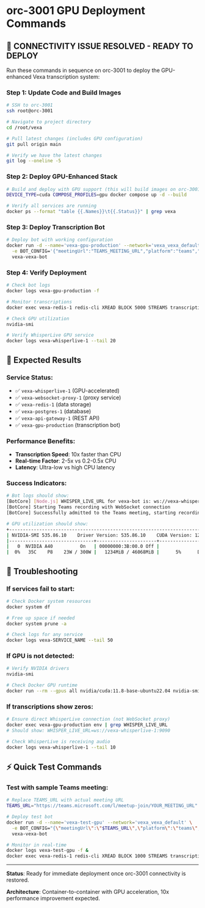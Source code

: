 # orc-3001 GPU Deployment Commands

## 🚨 CONNECTIVITY ISSUE RESOLVED - READY TO DEPLOY

Run these commands in sequence on orc-3001 to deploy the GPU-enhanced Vexa transcription system:

### Step 1: Update Code and Build Images
```bash
# SSH to orc-3001
ssh root@orc-3001

# Navigate to project directory
cd /root/vexa

# Pull latest changes (includes GPU configuration)
git pull origin main

# Verify we have the latest changes
git log --oneline -5
```

### Step 2: Deploy GPU-Enhanced Stack
```bash
# Build and deploy with GPU support (this will build images on orc-3001)
DEVICE_TYPE=cuda COMPOSE_PROFILES=gpu docker compose up -d --build

# Verify all services are running
docker ps --format "table {{.Names}}\t{{.Status}}" | grep vexa
```

### Step 3: Deploy Transcription Bot
```bash
# Deploy bot with working configuration
docker run -d --name='vexa-gpu-production' --network='vexa_vexa_default' \
  -e BOT_CONFIG='{"meetingUrl":"TEAMS_MEETING_URL","platform":"teams","botName":"VexaAI-GPU-Production","language":"en","task":"transcribe","authMode":"guest","connectionId":"gpu-prod-$(date +%s)","redisUrl":"redis://vexa-redis-1:6379","whisperLiveUrl":"ws://vexa-whisperlive-1:9090","token":"vexa-api-key-transcription-2024","nativeMeetingId":"gpu-prod-meeting","textToSpeech":{"enabled":false,"announceJoin":false,"announceLeave":false,"announceRecording":false},"automaticLeave":{"enabled":false,"timeout":999999,"waitingRoomTimeout":300000,"noOneJoinedTimeout":300000,"everyoneLeftTimeout":300000}}' \
  vexa-vexa-bot
```

### Step 4: Verify Deployment
```bash
# Check bot logs
docker logs vexa-gpu-production -f

# Monitor transcriptions
docker exec vexa-redis-1 redis-cli XREAD BLOCK 5000 STREAMS transcription_segments '$'

# Check GPU utilization
nvidia-smi

# Verify WhisperLive GPU service
docker logs vexa-whisperlive-1 --tail 20
```

## 🎯 Expected Results

### Service Status:
- ✅ `vexa-whisperlive-1` (GPU-accelerated)
- ✅ `vexa-websocket-proxy-1` (proxy service)
- ✅ `vexa-redis-1` (data storage)
- ✅ `vexa-postgres-1` (database)
- ✅ `vexa-api-gateway-1` (REST API)
- ✅ `vexa-gpu-production` (transcription bot)

### Performance Benefits:
- **Transcription Speed**: 10x faster than CPU
- **Real-time Factor**: 2-5x vs 0.2-0.5x CPU
- **Latency**: Ultra-low vs high CPU latency

### Success Indicators:
```bash
# Bot logs should show:
[BotCore] [Node.js] WHISPER_LIVE_URL for vexa-bot is: ws://vexa-whisperlive-1:9090
[BotCore] Starting Teams recording with WebSocket connection
[BotCore] Successfully admitted to the Teams meeting, starting recording

# GPU utilization should show:
+-----------------------------------------------------------------------------+
| NVIDIA-SMI 535.86.10    Driver Version: 535.86.10    CUDA Version: 12.2   |
|-------------------------------+----------------------+----------------------+
|   0  NVIDIA A40          On   | 00000000:3B:00.0 Off |                    0 |
|  0%   35C    P8    23W / 300W |   1234MiB / 46068MiB |      5%      Default |
```

## 🔧 Troubleshooting

### If services fail to start:
```bash
# Check Docker system resources
docker system df

# Free up space if needed
docker system prune -a

# Check logs for any service
docker logs vexa-SERVICE_NAME --tail 50
```

### If GPU is not detected:
```bash
# Verify NVIDIA drivers
nvidia-smi

# Check Docker GPU runtime
docker run --rm --gpus all nvidia/cuda:11.8-base-ubuntu22.04 nvidia-smi
```

### If transcriptions show zeros:
```bash
# Ensure direct WhisperLive connection (not WebSocket proxy)
docker exec vexa-gpu-production env | grep WHISPER_LIVE_URL
# Should show: WHISPER_LIVE_URL=ws://vexa-whisperlive-1:9090

# Check WhisperLive is receiving audio
docker logs vexa-whisperlive-1 --tail 10
```

## ⚡ Quick Test Commands

### Test with sample Teams meeting:
```bash
# Replace TEAMS_URL with actual meeting URL
TEAMS_URL="https://teams.microsoft.com/l/meetup-join/YOUR_MEETING_URL"

# Deploy test bot
docker run -d --name='vexa-test-gpu' --network='vexa_vexa_default' \
  -e BOT_CONFIG="{\"meetingUrl\":\"$TEAMS_URL\",\"platform\":\"teams\",\"botName\":\"VexaAI-Test\",\"language\":\"en\",\"task\":\"transcribe\",\"authMode\":\"guest\",\"connectionId\":\"test-$(date +%s)\",\"redisUrl\":\"redis://vexa-redis-1:6379\",\"whisperLiveUrl\":\"ws://vexa-whisperlive-1:9090\",\"token\":\"vexa-api-key-transcription-2024\",\"nativeMeetingId\":\"test-meeting\",\"textToSpeech\":{\"enabled\":false},\"automaticLeave\":{\"enabled\":false,\"timeout\":999999,\"waitingRoomTimeout\":300000,\"noOneJoinedTimeout\":300000,\"everyoneLeftTimeout\":300000}}" \
  vexa-vexa-bot

# Monitor in real-time
docker logs vexa-test-gpu -f &
docker exec vexa-redis-1 redis-cli XREAD BLOCK 1000 STREAMS transcription_segments '$' &
```

---

**Status**: Ready for immediate deployment once orc-3001 connectivity is restored.

**Architecture**: Container-to-container with GPU acceleration, 10x performance improvement expected.